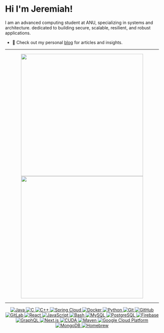 
# Hi I'm Jeremiah! 
I am an advanced computing student at ANU, specializing in systems and architecture. dedicated to building secure, scalable, resilient, and robust applications.

- 👋 Check out my personal [blog](https://jeremiahxing.github.io/blog/) for articles and insights.

------

<p align="center">
  <img src="https://github-readme-stats.vercel.app/api?username=JeremiahXing&show_icons=true&theme=bear" width="400">
  <img src="https://github-readme-streak-stats.herokuapp.com?user=JeremiahXing&theme=dark&hide_border=true" width="400">
</p>

---
<p align="center">
  <a href="https://www.java.com/en/" target="_blank">
    <img src="https://img.shields.io/badge/Java-%23ED8B00.svg?style=flat-square&logo=java&logoColor=white" alt="Java">
  </a>
  <a href="https://www.gnu.org/software/gnu-c-manual/gnu-c-manual.html" target="_blank">
    <img src="https://img.shields.io/badge/C-%2311599C.svg?style=flat-square&logo=C&logoColor=white" alt="C">
  </a>
  <a href="https://isocpp.org/" target="_blank">
    <img src="https://img.shields.io/badge/C++-%2300599C.svg?style=flat-square&logo=cplusplus&logoColor=white" alt="C++">
  </a>
  <a href="https://spring.io/projects/spring-cloud" target="_blank">
    <img src="https://img.shields.io/badge/Spring%20Cloud-%236DB33F.svg?style=flat-square&logo=spring&logoColor=white" alt="Spring Cloud">
  </a>
  <a href="https://www.docker.com/" target="_blank">
    <img src="https://img.shields.io/badge/Docker-%232496ED.svg?style=flat-square&logo=docker&logoColor=white" alt="Docker">
  </a>
  <a href="https://www.python.org/" target="_blank">
    <img src="https://img.shields.io/badge/Python-%2314354C.svg?style=flat-square&logo=python&logoColor=white" alt="Python">
  </a>
  <a href="https://git-scm.com/" target="_blank">
    <img src="https://img.shields.io/badge/Git-%23F05032.svg?style=flat-square&logo=git&logoColor=white" alt="Git">
  </a>
  <a href="https://github.com/" target="_blank">
    <img src="https://img.shields.io/badge/GitHub-%23181717.svg?style=flat-square&logo=github&logoColor=white" alt="GitHub">
  </a>
  <a href="https://gitlab.com/" target="_blank">
    <img src="https://img.shields.io/badge/GitLab-%23FCA121.svg?style=flat-square&logo=gitlab&logoColor=white" alt="GitLab">
  </a>
  <a href="https://reactjs.org/" target="_blank">
    <img src="https://img.shields.io/badge/React-%2361DAFB.svg?style=flat-square&logo=react&logoColor=white" alt="React">
  </a>
  <a href="https://www.javascript.com/" target="_blank">
    <img src="https://img.shields.io/badge/JavaScript-%23F7DF1E.svg?style=flat-square&logo=javascript&logoColor=black" alt="JavaScript">
  </a>
  <a href="https://www.gnu.org/software/bash/" target="_blank">
    <img src="https://img.shields.io/badge/Bash-%234EAA25.svg?style=flat-square&logo=gnu-bash&logoColor=white" alt="Bash">
  </a>
  <a href="https://www.mysql.com/" target="_blank">
    <img src="https://img.shields.io/badge/MySQL-%234479A1.svg?style=flat-square&logo=mysql&logoColor=white" alt="MySQL">
  </a>
  <a href="https://www.postgresql.org/" target="_blank">
    <img src="https://img.shields.io/badge/PostgreSQL-%23336791.svg?style=flat-square&logo=postgresql&logoColor=white" alt="PostgreSQL">
  </a>
  <a href="https://firebase.google.com/" target="_blank">
    <img src="https://img.shields.io/badge/Firebase-%23FFCA28.svg?style=flat-square&logo=firebase&logoColor=black" alt="Firebase">
  </a>
  <a href="https://graphql.org/" target="_blank">
    <img src="https://img.shields.io/badge/GraphQL-%23E10098.svg?style=flat-square&logo=graphql&logoColor=white" alt="GraphQL">
  </a>
  <a href="https://nextjs.org/" target="_blank">
    <img src="https://img.shields.io/badge/Next.js-%23000000.svg?style=flat-square&logo=next-dot-js&logoColor=white" alt="Next.js">
  </a>
  <a href="https://developer.nvidia.com/cuda-zone" target="_blank">
    <img src="https://img.shields.io/badge/CUDA-%2376B900.svg?style=flat-square&logo=nvidia&logoColor=white" alt="CUDA">
  </a>
  <a href="https://maven.apache.org/" target="_blank">
    <img src="https://img.shields.io/badge/Maven-%23C71A36.svg?style=flat-square&logo=apache-maven&logoColor=white" alt="Maven">
  </a>
  <a href="https://cloud.google.com/" target="_blank">
    <img src="https://img.shields.io/badge/GCP-%234285F4.svg?style=flat-square&logo=google-cloud&logoColor=white" alt="Google Cloud Platform">
  </a>
  <a href="https://www.mongodb.com/" target="_blank">
    <img src="https://img.shields.io/badge/MongoDB-%2347A248.svg?style=flat-square&logo=mongodb&logoColor=white" alt="MongoDB">
  </a>
  <a href="https://brew.sh/" target="_blank">
    <img src="https://img.shields.io/badge/Homebrew-%23FBB040.svg?style=flat-square&logo=homebrew&logoColor=white" alt="Homebrew">
  </a>
</p>
